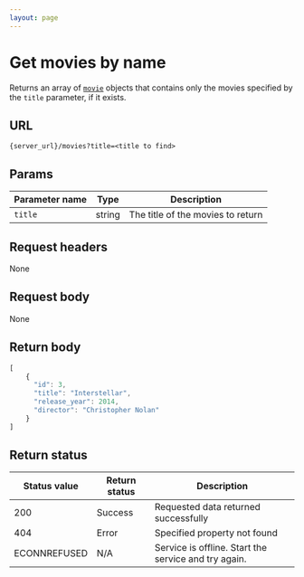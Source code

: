 ```yaml
---
layout: page
---
```


# Get movies by  name

Returns an array of  [`movie`](movies) objects that contains only the movies specified by the `title` parameter, if it exists.

## URL

```shell
{server_url}/movies?title=<title to find>
```

## Params

| Parameter name | Type | Description |
| -------------- | ------ | ------------ |
| `title` | string | The title of the movies to return |

## Request headers

None

## Request body

None

## Return body

```js
[
    {
      "id": 3,
      "title": "Interstellar",
      "release_year": 2014,
      "director": "Christopher Nolan"
    }
]
```

## Return status

| Status value | Return status | Description |
| ------------- | ----------- | ----------- |
| 200 | Success | Requested data returned successfully |
| 404 | Error | Specified property not found |
|  ECONNREFUSED | N/A | Service is offline. Start the service and try again. |
